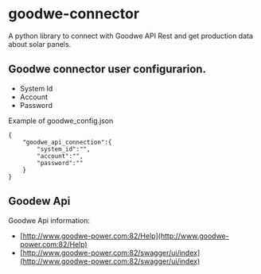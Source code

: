 # goodwe-connector
A python library to connect with Goodwe API Rest and get production data about solar panels.

## Goodwe connector user configurarion.

- System Id
- Account
- Password

Example of goodwe_config.json

```
{
    "goodwe_api_connection":{
        "system_id":"",
        "account":"",
        "password":""
    }
}
```

## Goodew Api

Goodwe Api information:

- [http://www.goodwe-power.com:82/Help](http://www.goodwe-power.com:82/Help)
- [http://www.goodwe-power.com:82/swagger/ui/index](http://www.goodwe-power.com:82/swagger/ui/index)